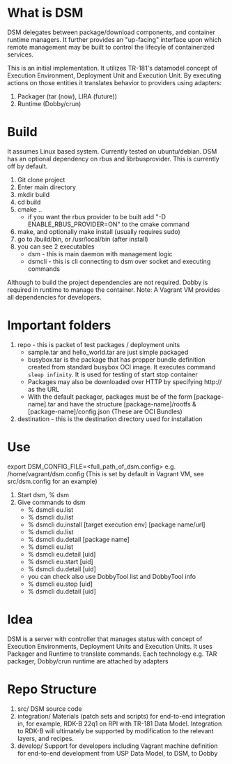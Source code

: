 # What is DSM
DSM delegates between package/download components, and container runtime managers. It further provides an "up-facing" interface upon which remote management may be built to control the lifecyle of containerized services.

This is an initial implementation. It utilizes TR-181's datamodel concept of Execution Environment, Deployment Unit and Execution Unit. By executing actions on those entities it translates behavior to providers using adapters:

1. Packager (tar (now), LIRA (future))
2. Runtime (Dobby/crun)

# Build
It assumes Linux based system. Currently tested on ubuntu/debian. DSM has an optional dependency on rbus and librbusprovider. This is currently off by default.

1. Git clone project
2. Enter main directory
3. mkdir build
4. cd build
5. cmake ..
    - if you want the rbus provider to be built add "-D ENABLE_RBUS_PROVIDER=ON" to the cmake command
6. make, and optionally make install (usually requires sudo)
7. go to <dsm>/build/bin, or /usr/local/bin (after install)
8. you can see 2 executables
    - dsm - this is main daemon with management logic
    - dsmcli - this is cli connecting to dsm over socket and executing commands

Although to build the project dependencies are not required. Dobby is required in runtime to manage the container. Note: A Vagrant VM provides all dependencies for developers.

# Important folders
1. repo - this is packet of test packages / deployment units
    - sample.tar and hello_world.tar are just simple packaged
    - busybox.tar is the package that has propper bundle definition created from standard busybox OCI image. It executes command `sleep infinity`. It is used for testing of start stop container
    - Packages may also be downloaded over HTTP by specifying http://<package> as the URL
    - With the default packager, packages must be of the form [package-name].tar and have the structure [package-name]/rootfs & [package-name]/config.json (These are OCI Bundles)
2. destination - this is the destination directory used for installation

# Use
export DSM_CONFIG_FILE=<full_path_of_dsm.config> e.g. /home/vagrant/dsm.config (This is set by default in Vagrant VM, see src/dsm.config for an example)

1. Start dsm, % dsm
2. Give commands to dsm
    - % dsmcli eu.list
    - % dsmcli du.list
    - % dsmcli du.install [target execution env] [package name/url]
    - % dsmcli du.list
    - % dsmcli du.detail [package name]
    - % dsmcli eu.list
    - % dsmcli eu.detail [uid]
    - % dsmcli eu.start [uid]
    - % dsmcli du.detail [uid]
    - you can check also use DobbyTool list and DobbyTool info
    - % dsmcli eu.stop [uid]
    - % dsmcli du.detail [uid]
    
# Idea
DSM is a server with controller that manages status with concept of Execution Environments, Deployment Units and Execution Units. It uses Packager and Runtime to translate commands. Each technology e.g. TAR packager, Dobby/crun runtime are attached by adapters

# Repo Structure
1. src/ DSM source code
2. integration/ Materials (patch sets and scripts) for end-to-end integration in, for example, RDK-B 22q1 on RPI with TR-181 Data Model. Integration to RDK-B will ultimately be supported by modification to the relevant layers, and recipes.
3. develop/ Support for developers including Vagrant machine definition for end-to-end development from USP Data Model, to DSM, to Dobby

